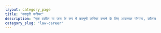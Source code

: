 ```yaml
---
layout: category_page
title: "कानूनी करियर"
description: "एक वकील या जज के रूप में कानूनी करियर बनाने के लिए आवश्यक योग्यता, कौशल और स्टेप-बाय-स्टेप गाइड।"
category_slug: "law-career"
---
```

